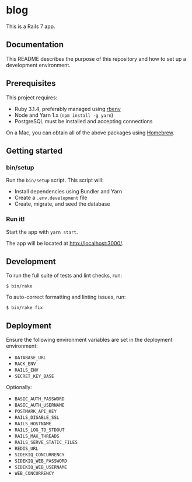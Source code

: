 # blog

This is a Rails 7 app.

## Documentation

This README describes the purpose of this repository and how to set up a development environment.

<!-- Links to additional project documentation can go here. -->

## Prerequisites

This project requires:

* Ruby 3.1.4, preferably managed using [rbenv][]
* Node and Yarn 1.x (`npm install -g yarn`)
* PostgreSQL must be installed and accepting connections

On a Mac, you can obtain all of the above packages using [Homebrew][].

## Getting started

### bin/setup

Run the `bin/setup` script. This script will:

* Install dependencies using Bundler and Yarn
* Create a `.env.development` file
* Create, migrate, and seed the database

### Run it!

Start the app with `yarn start`.

The app will be located at <http://localhost:3000/>.

## Development

To run the full suite of tests and lint checks, run:

```
$ bin/rake
```

To auto-correct formatting and linting issues, run:

```
$ bin/rake fix
```

## Deployment

Ensure the following environment variables are set in the deployment environment:

* `DATABASE_URL`
* `RACK_ENV`
* `RAILS_ENV`
* `SECRET_KEY_BASE`

Optionally:

* `BASIC_AUTH_PASSWORD`
* `BASIC_AUTH_USERNAME`
* `POSTMARK_API_KEY`
* `RAILS_DISABLE_SSL`
* `RAILS_HOSTNAME`
* `RAILS_LOG_TO_STDOUT`
* `RAILS_MAX_THREADS`
* `RAILS_SERVE_STATIC_FILES`
* `REDIS_URL`
* `SIDEKIQ_CONCURRENCY`
* `SIDEKIQ_WEB_PASSWORD`
* `SIDEKIQ_WEB_USERNAME`
* `WEB_CONCURRENCY`

[rbenv]:https://github.com/sstephenson/rbenv
[Homebrew]:http://brew.sh
